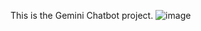 This is the Gemini Chatbot project.
![image](https://github.com/user-attachments/assets/5ce3ad64-2975-4760-9903-8ec362f6730e)
